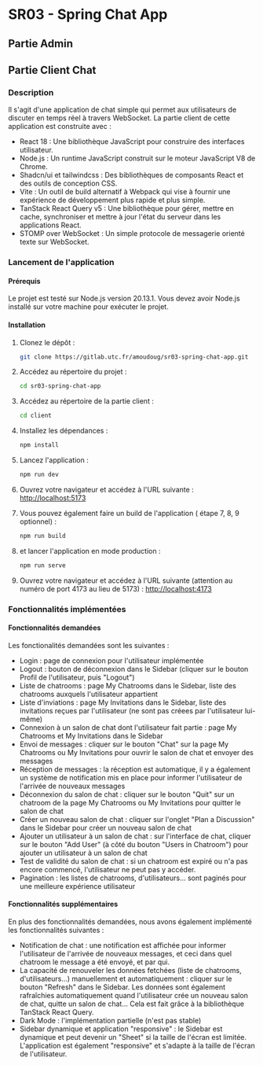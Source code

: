 # SR03 - Spring Chat App

## Partie Admin

## Partie Client Chat

### Description

Il s'agit d'une application de chat simple qui permet aux utilisateurs de discuter en temps réel à travers WebSocket.
La partie client de cette application est construite avec :

- React 18 : Une bibliothèque JavaScript pour construire des interfaces utilisateur.
- Node.js : Un runtime JavaScript construit sur le moteur JavaScript V8 de Chrome.
- Shadcn/ui et tailwindcss : Des bibliothèques de composants React et des outils de conception CSS.
- Vite : Un outil de build alternatif à Webpack qui vise à fournir une expérience de développement plus rapide et plus simple.
- TanStack React Query v5 : Une bibliothèque pour gérer, mettre en cache, synchroniser et mettre à jour l'état du serveur dans les applications React.
- STOMP over WebSocket : Un simple protocole de messagerie orienté texte sur WebSocket.

### Lancement de l'application

#### Prérequis

Le projet est testé sur Node.js version 20.13.1. Vous devez avoir Node.js installé sur votre machine pour exécuter le projet.

#### Installation

1. Clonez le dépôt :

    ```bash
    git clone https://gitlab.utc.fr/amoudoug/sr03-spring-chat-app.git
    ```

1. Accédez au répertoire du projet :

    ```bash
    cd sr03-spring-chat-app
    ```

1. Accédez au répertoire de la partie client :

    ```bash
    cd client
    ```

1. Installez les dépendances :

    ```bash
    npm install
    ```

1. Lancez l'application :

    ```bash
    npm run dev
    ```

1. Ouvrez votre navigateur et accédez à l'URL suivante : [http://localhost:5173](http://localhost:5173)

1. Vous pouvez également faire un build de l'application ( étape 7, 8, 9 optionnel) :

    ```bash
    npm run build
    ```

1. et lancer l'application en mode production :

    ```bash
    npm run serve
    ```

1. Ouvrez votre navigateur et accédez à l'URL suivante (attention au numéro de port 4173 au lieu de 5173) : [http://localhost:4173](http://localhost:4173)

### Fonctionnalités implémentées

#### Fonctionnalités demandées

Les fonctionalités demandées sont les suivantes :

- Login : page de connexion pour l'utilisateur implémentée
- Logout : bouton de déconnexion dans le Sidebar (cliquer sur le bouton Profil de l'utilisateur, puis "Logout")
- Liste de chatrooms : page My Chatrooms dans le Sidebar, liste des chatrooms auxquels l'utilisateur appartient
- Liste d'inviations : page My Invitations dans le Sidebar, liste des invitations reçues par l'utilisateur (ne sont pas créees par l'utilisateur lui-même)
- Connexion à un salon de chat dont l'utilisateur fait partie : page My Chatrooms et My Invitations dans le Sidebar
- Envoi de messages : cliquer sur le bouton "Chat" sur la page My Chatrooms ou My Invitations pour ouvrir le salon de chat et envoyer des messages
- Réception de messages : la réception est automatique, il y a également un système de notification mis en place pour informer l'utilisateur de l'arrivée de nouveaux messages
- Déconnexion du salon de chat : cliquer sur le bouton "Quit" sur un chatroom de la page My Chatrooms ou My Invitations pour quitter le salon de chat
- Créer un nouveau salon de chat : cliquer sur l'onglet "Plan a Discussion" dans le Sidebar pour créer un nouveau salon de chat
- Ajouter un utilisateur à un salon de chat : sur l'interface de chat, cliquer sur le bouton "Add User" (à côté du bouton "Users in Chatroom") pour ajouter un utilisateur à un salon de chat
- Test de validité du salon de chat : si un chatroom est expiré ou n'a pas encore commencé, l'utilisateur ne peut pas y accéder.
- Pagination : les listes de chatrooms, d'utilisateurs... sont paginés pour une meilleure expérience utilisateur

#### Fonctionnalités supplémentaires

En plus des fonctionnalités demandées, nous avons également implémenté les fonctionnalités suivantes :

- Notification de chat : une notification est affichée pour informer l'utilisateur de l'arrivée de nouveaux messages, et ceci dans quel chatroom le message a été envoyé, et par qui.
- La capacité de renouveler les données fetchées (liste de chatrooms, d'utilisateurs...) manuellement et automatiquement : cliquer sur le bouton "Refresh" dans le Sidebar. Les données sont également rafraîchies automatiquement quand l'utilisateur crée un nouveau salon de chat, quitte un salon de chat... Cela est fait grâce à la bibliothèque TanStack React Query.
- Dark Mode : l'implémentation partielle (n'est pas stable)
- Sidebar dynamique et application "responsive" : le Sidebar est dynamique et peut devenir un "Sheet" si la taille de l'écran est limitée. L'application est également "responsive" et s'adapte à la taille de l'écran de l'utilisateur.
